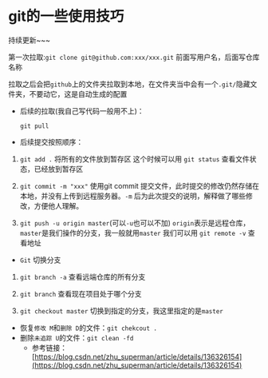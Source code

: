 # git的一些使用技巧

持续更新~~~

第一次拉取:`git clone git@github.com:xxx/xxx.git` 前面写用户名，后面写仓库名称

拉取之后会把`github`上的文件夹拉取到本地，在文件夹当中会有一个`.git/`隐藏文件夹，不要动它，这是自动生成的配置

- 后续的拉取(我自己写代码一般用不上)：

  `git pull`

- 后续提交按照顺序：

1. `git add .` 
将所有的文件放到暂存区
这个时候可以用 `git status` 查看文件状态，已经放到暂存区

2. `git commit -m "xxx"`
使用git commit 提交文件，此时提交的修改仍然存储在本地，并没有上传到远程服务器。`-m` 后为此次提交的说明，解释做了哪些修改，方便他人理解。

3. `git push -u origin master`(可以`-u`也可以不加)
`origin`表示是远程仓库，`master`是我们操作的分支，我一般就用`master`
我们可以用 `git remote -v` 查看地址

- `Git` 切换分支

1. `git branch -a` 查看远端仓库的所有分支

2. `git branch` 查看现在项目处于哪个分支

3. `git checkout master` 切换到指定的分支，我这里指定的是`master`

- 恢复`修改 M`和`删除 D`的文件：`git chekcout .`
- 删除`未追踪 U`的文件：`git clean -fd`
  - 参考链接：[https://blog.csdn.net/zhu_superman/article/details/136326154](https://blog.csdn.net/zhu_superman/article/details/136326154)

